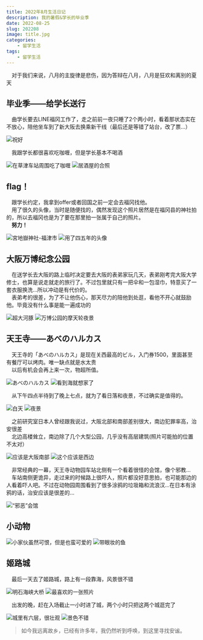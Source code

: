 ```yaml
---
title: 2022年8月生活日记
description: 我的暑假&学长的毕业季
date: 2022-08-25
slug: 202208
image: title.jpg
categories:
    - 留学生活
tags:
    - 留学生活
---
```

&emsp;对于我们来说，八月的主旋律是悲伤，因为答辩在八月，八月是狂欢和离别的夏天
## 毕业季——给学长送行
&emsp;曲学长要去LINE福冈工作了，走之前前一夜只睡了2个两小时，看着那状态实在不放心，陪他坐车到了新大阪去换乘新干线（最后还是等错了站台，改了票…）  

![祝好](2.jpg) 

&emsp;我跟学长都很喜欢吃咖喱，但是学长基本不喝酒 

![在草津车站周围吃了咖喱](15.jpg)  ![居酒屋的合照](1.jpg) 

## flag！
&emsp;跟学长约定，我拿到offer或者回国之前一定会去福冈找他。  
&emsp;用了很久的头像，当时是随便找的，偶然发现这个照片居然是在福冈县的神社拍的，所以去福冈也是为了要在那里拍一张属于自己的照片。  
&emsp;**努力！** 

![宮地嶽神社-福津市](dream.jpg)  ![用了四五年的头像](QQ.jpg) 

## 大阪万博纪念公园
&emsp;在送学长去大阪的路上临时决定要去大阪的表弟家玩几天，表弟刚考完大阪大学修士，也算是说走就走的旅行了。不过包里就只有一把伞和一包湿巾，特意买了一套衣服换洗…所以冲动是有代价的。  
&emsp;表弟考的很差，为了不让他伤心，那天尽力的陪他到处逛，看他不开心就鼓励他。毕竟没有什么事是能一遍成功的 

![超大河豚](3.jpg)  ![万博公园的摩天轮夜景](4.jpg) 

## 天王寺——あべのハルカス
&emsp;天王寺的「あべのハルカス」是现在关西最高的ビル，入门券1500，里面甚至有餐厅可以烤肉。唯一缺点就是水太贵  
&emsp;以后有机会会再上来一次，物超所值。 

![あべのハルカス](14.jpg)  ![看到海就想家了](9.jpg)  

&emsp;从下午四点半待到了晚上七点，就为了看日落和夜景，不过确实是值得的。 

![白天](7.jpg)  ![夜景](8.jpg) 

&emsp;之前研究室日本人曾经跟我说过，大阪北部和南部差别很大，南边犯罪率高，治安很差  
&emsp;北边高楼耸立，南边除了几个大型公园，几乎没有高层建筑(照片可能拍的位置不太对） 

![应该是大阪南部](10.jpg)  ![这个应该是西边](11.jpg) 

&emsp;非常经典的一幕，天王寺动物园车站北侧有一个看着很怪的会馆，像个邪教…  
&emsp;车站南侧更诡异，走过来的时候路上很吓人，照片都没好意思拍，也可能那边的人看着吓人吧。不过在动物园周围看到了很多涂鸦的垃圾箱和流浪汉…在日本有涂鸦的话，治安应该是很差的… 

![“邪恶”会馆](5.jpg) 

## 小动物 

![小家伙虽然可恨，但是也蛮可爱的](6.jpg)  ![带眼妆的鱼](18.jpg)

## 姬路城
&emsp;最后一天去了姬路城，路上有一段靠海，风景很不错 

![明石海峡大桥](13.jpg)  ![最喜欢的一张照片](17.jpg) 

&emsp;出发的晚，赶在入场截止一小时进了城，两个小时只把这两个城逛完了 

![城里有六层，很壮观](12.jpg)  ![景色不错](16.jpg)

> 如今我远离故乡，已经有许多年，我仍然听到呼唤，到这里寻找安谧。